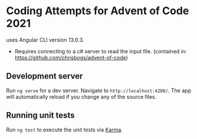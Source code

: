 # Coding Attempts for Advent of Code 2021
uses Angular CLI version 13.0.3.
- Requires connecting to a c# server to read the input file. (contained in: https://github.com/chrisbogs/advent-of-code)

## Development server
Run `ng serve` for a dev server. Navigate to `http://localhost:4200/`. The app will automatically reload if you change any of the source files.

## Running unit tests
Run `ng test` to execute the unit tests via [Karma](https://karma-runner.github.io).
